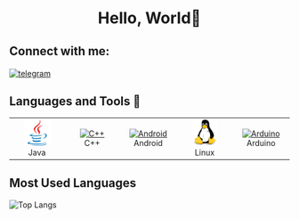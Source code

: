 <h1 align="center">Hello, World👋</h1>
<h2 align="left">Connect with me:</h2>

<a href="https://t.me/general_java" target="blank"><img align="center" src="https://upload.wikimedia.org/wikipedia/commons/8/83/Telegram_2019_Logo.svg" alt="telegram" height="30" width="30" /></a>

## Languages and Tools 🧰
<table>
  <tr>
    <td align="center" width="96">
      <a href="https://www.java.com/">
        <img src="https://raw.githubusercontent.com/devicons/devicon/master/icons/java/java-original.svg" width="48" height="48" alt="Java" />
      </a>
      <br>Java
    </td>
    <td align="center" width="96">
      <a href="https://en.wikipedia.org/wiki/C%2B%2B">
        <img src="https://cdn.worldvectorlogo.com/logos/c.svg" width="48" height="48" alt="C++"/>
      </a>
      <br>C++
    </td>
    <td align="center" width="96">
      <a href="https://www.android.com/" >
        <img src="https://www.svgrepo.com/show/7115/android.svg" width="48" height="48" alt="Android" />
      </a>
      <br>Android
    </td>
    <td align="center" width="96">
      <a href="https://www.linux.org/" >
        <img src="https://raw.githubusercontent.com/devicons/devicon/master/icons/linux/linux-original.svg" width="48" height="48" alt="Linux" />
      </a>
      <br>Linux
    </td>
    <td align="center" width="96">
      <a href="https://www.arduino.cc/" >
        <img src="https://cdn.worldvectorlogo.com/logos/arduino-1.svg" width="48" height="48" alt="Arduino" />
      </a>
      <br>Arduino
    </td>
</table>

## Most Used Languages
![Top Langs](https://github-readme-stats.vercel.app/api/top-langs/?username=GeneralPashon&theme=github_dark)
